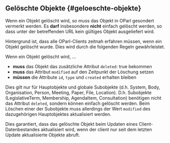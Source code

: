 ## Gelöschte Objekte {#geloeschte-objekte}

Wenn ein Objekt gelöscht wird, so muss das Objekt in OParl gesondert vermerkt
werden. Es **darf** insbesondere **nicht** einfach gelöscht werden,
so dass unter der betreffenden URL kein gültiges Objekt ausgeliefert wird.

Hintergrund ist, dass alle OParl-Clients zeitnah erfahren müssen,
wenn ein Objekt gelöscht wurde. Dies wird durch die folgenden Regeln
gewährleistet.

Wenn ein Objekt gelöscht wird, ...

* **muss** das Objekt das zusätzliche Attribut `deleted`: true bekommen
* **muss** das Attribut `modified` auf den Zeitpunkt der Löschung setzen
* **müssen** die Attribute `id`, `type` und `created` erhalten bleiben

Dies gilt nur für Hauptobjekte und globale Subobjekte (d.h. System, Body, Organisation, Person,
Meeting, Paper, File, Location). D.h. Subobjekte (LegislativeTerm, Membership, AgendaItem, Consultation)
benötigen nicht das Attribut `deleted`, sondern können einfach gelöscht werden. Beim Löschen einer
der Subobjekte muss allerdings der Wert `modified` des dazugehörigen Hauptobjektes aktualisiert werden.

Dies garantiert, dass das gelöschte Objekt beim Updaten eines Client-Datenbestandes
aktualisiert wird, wenn der client nur seit dem letzten Update aktualisierte Objekte abruft.
